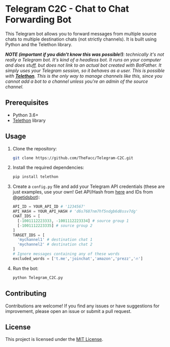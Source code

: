 # Telegram C2C - Chat to Chat Forwarding Bot

This Telegram bot allows you to forward messages from multiple source chats to multiple destination chats (not strictly channels). It is built using Python and the Telethon library.

_**NOTE (important if you didn't know this was possible!)**: technically it's not really a Telegram bot. It's kind of a headless bot. It runs on your computer and does stuff, but does not link to an actual bot created with BotFather. It simply uses your Telegram session, so it behaves as a user. This is possible with **[Telethon](https://github.com/LonamiWebs/Telethon)**. This is the only way to manage channels like this, since you cannot add a bot to a channel unless you're an admin of the source channel._

## Prerequisites

- Python 3.6+
- [Telethon](https://github.com/LonamiWebs/Telethon) library

## Usage

1. Clone the repository:

   ```bash
   git clone https://github.com/TheFacc/Telegram-C2C.git
   ```

2. Install the required dependencies:

   ```bash
   pip install telethon
   ```

3. Create a `config.py` file and add your Telegram API credentials (these are just examples, use your own! Get API/Hash from [here](https://my.telegram.org/) and IDs from [@getidsbot](t.me/getidsbot)):

   ```python
   API_ID = YOUR_API_ID # '1234567'
   API_HASH = YOUR_API_HASH # 'd6s7687nm7hf5ndgb6d8ssv7dg'
   CHAT_IDS = [
     [-1001112223333, -1001112223334] # source group 1
     [-1001112223335] # source group 2
   ]
   TARGET_IDS = [
     'mychannel1' # destination chat 1
     'mychannel2' # destination chat 2
   ]
   # Ignore messages containing any of these words
   excluded_words = ['t.me','joinchat','amazon','prezz','🔥']
   ```

4. Run the bot:

   ```bash
   python Telegram_C2C.py
   ```

## Contributing

Contributions are welcome! If you find any issues or have suggestions for improvement, please open an issue or submit a pull request.

## License

This project is licensed under the [MIT License](LICENSE).